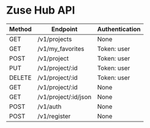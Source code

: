 # Zuse Hub API

| Method | Endpoint                  | Authentication |
| ------ | ------------------------- | -------------- |
| GET    | /v1/projects              | None           | 
| GET    | /v1/my_favorites          | Token: user    |
| POST   | /v1/project               | Token: user    |
| PUT    | /v1/project/:id           | Token: user    |
| DELETE | /v1/project/:id           | Token: user    |
| GET    | /v1/project/:id           | None           |
| GET    | /v1/project/:id/json      | None           |
| POST   | /v1/auth                  | None           |
| POST   | /v1/register              | None           |
